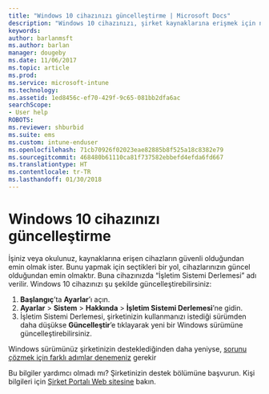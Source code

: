 ```yaml
---
title: "Windows 10 cihazınızı güncelleştirme | Microsoft Docs"
description: "Windows 10 cihazınızı, şirket kaynaklarına erişmek için nasıl güncelleştireceğinizi öğrenin."
keywords: 
author: barlanmsft
ms.author: barlan
manager: dougeby
ms.date: 11/06/2017
ms.topic: article
ms.prod: 
ms.service: microsoft-intune
ms.technology: 
ms.assetid: 1ed8456c-ef70-429f-9c65-081bb2dfa6ac
searchScope:
- User help
ROBOTS: 
ms.reviewer: shburbid
ms.suite: ems
ms.custom: intune-enduser
ms.openlocfilehash: 71cb70926f02023eae82885b8f525a18c8382e79
ms.sourcegitcommit: 468480b61110ca81f737582ebbefd4efda6fd667
ms.translationtype: HT
ms.contentlocale: tr-TR
ms.lasthandoff: 01/30/2018
---
```

# <a name="update-your-windows-10-device"></a>Windows 10 cihazınızı güncelleştirme

İşiniz veya okulunuz, kaynaklarına erişen cihazların güvenli olduğundan emin olmak ister. Bunu yapmak için seçtikleri bir yol, cihazlarınızın güncel olduğundan emin olmaktır. Buna cihazınızda “İşletim Sistemi Derlemesi” adı verilir. Windows 10 cihazınızı şu şekilde güncelleştirebilirsiniz:

1. **Başlangıç**’ta **Ayarlar**’ı açın.
2. **Ayarlar** > **Sistem** > **Hakkında** > **İşletim Sistemi Derlemesi**’ne gidin.
3. İşletim Sistemi Derlemesi, şirketinizin kullanmanızı istediği sürümden daha düşükse **Güncelleştir**’e tıklayarak yeni bir Windows sürümüne güncelleştirebilirsiniz.

Windows sürümünüz şirketinizin desteklediğinden daha yeniyse, [sorunu çözmek için farklı adımlar denemeniz](your-windows-version-isnt-yet-supported.md) gerekir

Bu bilgiler yardımcı olmadı mı? Şirketinizin destek bölümüne başvurun. Kişi bilgileri için [Şirket Portalı Web sitesine](https://portal.manage.microsoft.com#HelpDeskDialog) bakın.
